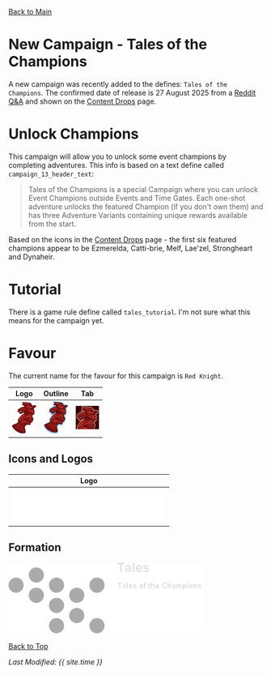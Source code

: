 [Back to Main](index.md)

# New Campaign - Tales of the Champions

A new campaign was recently added to the defines: `Tales of the Champions`. The confirmed date of release is 27 August 2025 from a [Reddit Q&A](https://www.reddit.com/r/idlechampions/comments/1lq1490/reddit_qa_258_with_exec_producer_chris/) and shown on the [Content Drops](contentdrops.md) page.

# Unlock Champions

This campaign will allow you to unlock some event champions by completing adventures. This info is based on a text define called `campaign_13_header_text`:

> Tales of the Champions is a special Campaign where you can unlock Event Champions outside Events and Time Gates. Each one-shot adventure unlocks the featured Champion (if you don't own them) and has three Adventure Variants containing unique rewards available from the start.

Based on the icons in the [Content Drops](contentdrops.md) page - the first six featured champions appear to be Ezmerelda, Catti-brie, Melf, Lae'zel, Strongheart and Dynaheir.

# Tutorial

There is a game rule define called `tales_tutorial`. I'm not sure what this means for the campaign yet.

# Favour

The current name for the favour for this campaign is `Red Knight`.

| Logo | Outline | Tab |
|---|---|---|
| ![Tales of the Champions Favour Logo](images/campaign_tales/favour.png) | ![Tales of the Champions Favour Outline Logo](images/campaign_tales/favour_outline.png) | ![Tales of the Champions Favour Tab Logo](images/campaign_tales/favour_tab.png) |

## Icons and Logos

| Logo |
|---|
| ![Tales of the Champions Campaign Logo](images/campaign_tales/logo.png) |

## Formation

<span class="formationBorder">![Tales of the Champions Formation](images/campaign_tales/formation.png)</span>

[Back to Top](#top)

*Last Modified: {{ site.time }}*